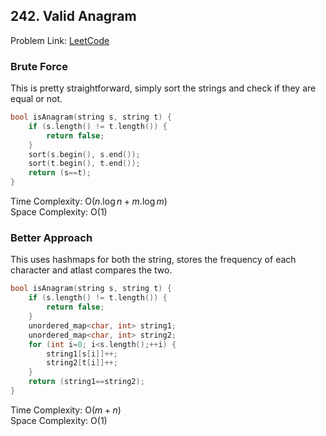 ## 242. Valid Anagram

Problem Link: [LeetCode](https://leetcode.com/problems/valid-anagram/description/)

### Brute Force

This is pretty straightforward, simply sort the strings and check if they are equal or not.
```c++
bool isAnagram(string s, string t) {
    if (s.length() != t.length()) {
        return false;
    }
    sort(s.begin(), s.end());
    sort(t.begin(), t.end());
    return (s==t);
}
```

Time Complexity: O($n.\log n+m.\log m$)  
Space Complexity: O(1)

### Better Approach

This uses hashmaps for both the string, stores the frequency of each character and atlast compares the two.

```c++
bool isAnagram(string s, string t) {
    if (s.length() != t.length()) {
        return false;
    }
    unordered_map<char, int> string1;
    unordered_map<char, int> string2;
    for (int i=0; i<s.length();++i) {
        string1[s[i]]++;
        string2[t[i]]++;
    }
    return (string1==string2);
}
```

Time Complexity: O($m+n$)  
Space Complexity: O(1)